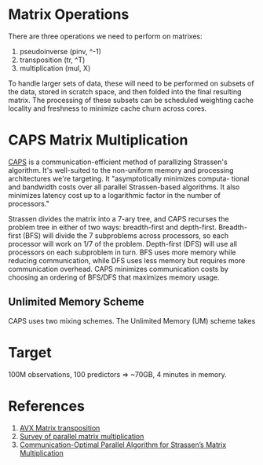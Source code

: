 # Matrix Operations

There are three operations we need to perform on matrixes:

1. pseudoinverse (pinv, ^-1)
2. transposition (tr, ^T)
3. multiplication (mul, X)

To handle larger sets of data, these will need to be performed on
subsets of the data, stored in scratch space, and then folded into the
final resulting matrix. The processing of these subsets can be
scheduled weighting cache locality and freshness to minimize cache
churn across cores.

# CAPS Matrix Multiplication

[CAPS][caps] is a communication-efficient method of parallizing
Strassen's algorithm. It's well-suited to the non-uniform memory and
processing architectures we're targeting. It "asymptotically minimizes
computa- tional and bandwidth costs over all parallel Strassen-based
algorithms. It also minimizes latency cost up to a logarithmic factor
in the number of processors."

Strassen divides the matrix into a 7-ary tree, and CAPS recurses the
problem tree in either of two ways: breadth-first and
depth-first. Breadth-first (BFS) will divide the 7 subproblems across
processors, so each processor will work on 1/7 of the
problem. Depth-first (DFS) will use all processors on each subproblem
in turn. BFS uses more memory while reducing communication, while DFS
uses less memory but requires more communication overhead. CAPS
minimizes communication costs by choosing an ordering of BFS/DFS that
maximizes memory usage.

## Unlimited Memory Scheme

CAPS uses two mixing schemes. The Unlimited Memory (UM) scheme takes 

# Target

100M observations, 100 predictors => ~70GB, 4 minutes in memory.

# References

1. [AVX Matrix transposition][avxmat]
2. [Survey of parallel matrix multiplication][matmult] 
3. [Communication-Optimal Parallel Algorithm for Strassen’s Matrix Multiplication][caps]

[avxmat]: http://airccse.org/journal/jcsit/6314ijcsit05.pdf

[matmult]: http://www.eecs.berkeley.edu/Pubs/TechRpts/2013/EECS-2013-100.pdf

[caps]: http://www.eecs.berkeley.edu/Pubs/TechRpts/2012/EECS-2012-32.pdf

